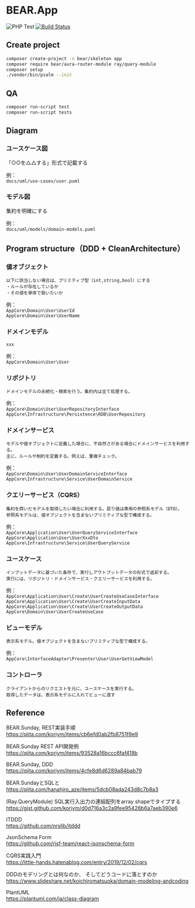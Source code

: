 # BEAR.App

![PHP Test](https://github.com/apple-x-co/BEAR.App/workflows/PHP%20Test/badge.svg?branch=develop)
[![Build Status](https://travis-ci.org/apple-x-co/BEAR.App.svg?branch=develop)](https://travis-ci.org/apple-x-co/BEAR.App)

## Create project

```bash
composer create-project -n bear/skeleton app
composer require bear/aura-router-module ray/query-module
composer setup
./vendor/bin/psalm --init
```

## QA

```bash
composer run-script test
composer run-script tests
```

## Diagram

### ユースケース図

「○○を△△する」形式で記載する  

例：  
`docs/uml/use-cases/user.puml`

### モデル図

集約を明確にする  

例：  
`docs/uml/models/domain-models.puml`


## Program structure（DDD + CleanArchitecture）

### 値オブジェクト

```text
以下に該当しない場合は、プリミティブ型（int,string,bool）にする
・ルールが存在しているか  
・その値を単体で扱いたいか  
```

例：  
`AppCore\Domain\User\UserId`  
`AppCore\Domain\User\UserName`

### ドメインモデル

```text
xxx
```

例：  
`AppCore\Domain\User\User`


### リポジトリ

```text
ドメインモデルの永続化・検索を行う。集約内は全て処理する。
```

例：  
`AppCore\Domain\User\UserRepositoryInterface`  
`AppCore\Infrastructure\Persistence\RDB\UserRepository`

### ドメインサービス

```text
モデルや値オブジェクトに定義した場合に、不自然さがある場合にドメインサービスを利用する。
主に、ルールや制約を定義する。例えば、重複チェック。
```

例：  
`AppCore\Domain\User\UserDomainServiceInterface`  
`AppCore\Infrastructure\Service\UserDomainService`

### クエリーサービス（CQRS）

```text
集約を跨いだモデルを取得したい場合に利用する。戻り値は専用の参照系モデル（DTO）。
参照系モデルは、値オブジェクトを含まないプリミティブな型で構成する。
```

例：  
`AppCore\Application\User\UserQueryServiceInterface`  
`AppCore\Application\User\UserXxxDto`  
`AppCore\Infrastructure\Service\UserQueryService`

### ユースケース

```text
インプットデータに基づいた条件で、実行しアウトプットデータの形式で返却する。
実行には、リポジトリ・ドメインサービス・クエリーサービスを利用する。
```

例：  
`AppCore\Application\User\Create\UserCreateUseCaseInterface`  
`AppCore\Application\User\Create\UserCreateInputData`  
`AppCore\Application\User\Create\UserCreateOutputData`  
`AppCore\Domain\User\UserCreateUseCase`

### ビューモデル

```text
表示系モデル。値オブジェクトを含まないプリミティブな型で構成する。
```

例：  
`AppCore\InterfaceAdapter\Presenter\User\UserGetViewModel`


### コントローラ

```text
クライアントからのリクエストを元に、ユースケースを実行する。
取得したデータは、表示系モデルに入れてビューに渡す
```

## Reference

BEAR.Sunday, REST実装手順  
https://qiita.com/koriym/items/cb6efd0ab2fb8751f9e9

BEAR.Sunday REST API開発例  
https://qiita.com/koriym/items/93528a16bccc6faf418b

BEAR.Sunday, DDD  
https://qiita.com/koriym/items/4cfe8d6d6289a84bab79

BEAR.SundayとSQLと  
https://qiita.com/hanahiro_aze/items/5dcb08ada243d8c7b8a3

(Ray.QueryModule) SQL実行入出力の連組配列をarray shapeでタイプする  
https://gist.github.com/koriym/d0d716a3c2a9fee95426b6a7aeb390e6

ITDDD  
https://github.com/nrslib/itddd

JsonSchema Form  
https://github.com/rjsf-team/react-jsonschema-form

CQRS実践入門  
https://little-hands.hatenablog.com/entry/2019/12/02/cqrs

DDDのモデリングとは何なのか、 そしてどうコードに落とすのか  
https://www.slideshare.net/koichiromatsuoka/domain-modeling-andcoding

PlantUML  
https://plantuml.com/ja/class-diagram
